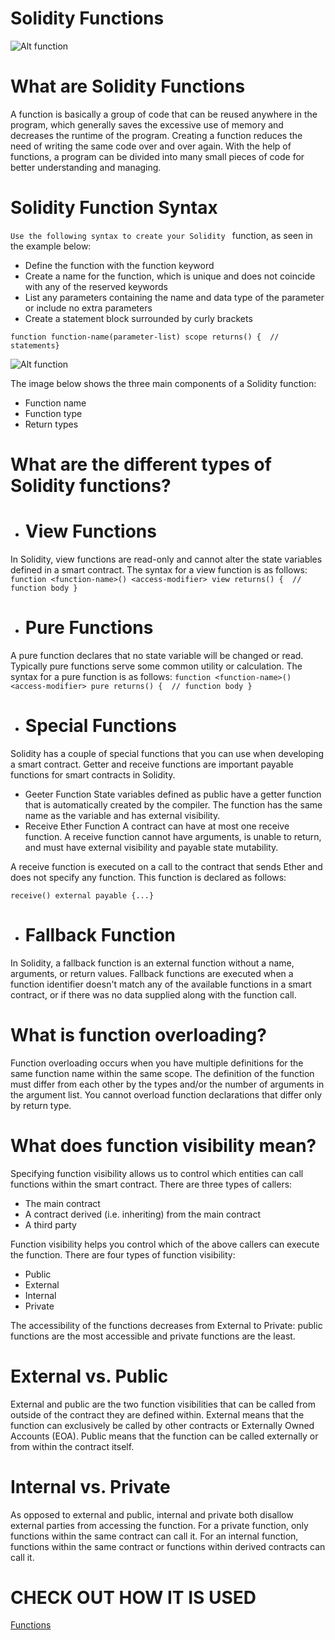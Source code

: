 # Solidity Functions

![Alt function](https://media1.tenor.com/images/649cb11ec4e7a08801e107ccbbb94648/tenor.gif?itemid=27526500)

# What are Solidity Functions 
A function is basically a group of code that can be reused anywhere in the program, which generally saves the excessive use of memory and decreases the runtime of the program. Creating a function reduces the need of writing the same code over and over again. With the help of functions, a program can be divided into many small pieces of code for better understanding and managing.

# Solidity Function Syntax

`Use the following syntax to create your Solidity ` function, as seen in the example below:

* Define the function with the function keyword
* Create a name for the function, which is unique and does not coincide with any of the reserved keywords
* List any parameters containing the name and data type of the parameter or include no extra parameters
* Create a statement block surrounded by curly brackets

`function function-name(parameter-list) scope returns() {  // statements} `

![Alt function](https://media1.tenor.com/images/5e44681dc08aaf26ac3f15b5098986d0/tenor.gif?itemid=27526510)

The image below shows the three main components of a Solidity function:

* Function name
* Function type
* Return types

# What are the different types of Solidity functions?
* # View Functions
In Solidity, view functions are read-only and cannot alter the state variables defined in a smart contract. The syntax for a view function is as follows:
` function <function-name>() <access-modifier> view returns() {  // function body } `
* # Pure Functions

A pure function declares that no state variable will be changed or read. Typically pure functions serve some common utility or calculation. The syntax for a pure function is as follows:
` function <function-name>() <access-modifier> pure returns() {  // function body } `

* # Special Functions

Solidity has a couple of special functions that you can use when developing a smart contract. Getter and receive functions are important payable functions for smart contracts in Solidity.


- Geeter Function
State variables defined as public have a getter function that is automatically created by the compiler. The function has the same name as the variable and has external visibility.
- Receive Ether Function
A contract can have at most one receive function. A receive function cannot have arguments, is unable to return, and must have external visibility and payable state mutability.

A receive function is executed on a call to the contract that sends Ether and does not specify any function. This function is declared as follows:



`receive() external payable {...}`

* # Fallback Function

In Solidity, a fallback function is an external function without a name, arguments, or return values. Fallback functions are executed when a function identifier doesn't match any of the available functions in a smart contract, or if there was no data supplied along with the function call.

# What is function overloading?

Function overloading occurs when you have multiple definitions for the same function name within the same scope. The definition of the function must differ from each other by the types and/or the number of arguments in the argument list. You cannot overload function declarations that differ only by return type.

# What does function visibility mean?
Specifying function visibility allows us to control which entities can call functions within the smart contract. There are three types of callers: 

* The main contract 
* A contract derived (i.e. inheriting) from the main contract 
* A third party

Function visibility helps you control which of the above callers can execute the function. There are four types of function visibility: 

* Public 
* External
* Internal
* Private

The accessibility of the functions decreases from External to Private: public functions are the most accessible and private functions are the least.

# External vs. Public 
External and public are the two function visibilities that can be called from outside of the contract they are defined within. External means that the function can exclusively be called by other contracts or Externally Owned Accounts (EOA). Public means that the function can be called externally or from within the contract itself.

# Internal vs. Private
As opposed to external and public, internal and private both disallow external parties from accessing the function. For a private function, only functions within the same contract can call it. For an internal function, functions within the same contract or functions within derived contracts can call it.

# CHECK OUT HOW IT IS USED
[Functions](https://github.com/BernardOnuh/100DaysOfSolidity/tree/main/2.SolidityFunctions)

